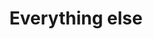 ---
title: "Everything else"
draft: false
slug: "everything-else"
weight: "4"

thumbnails: [
	big: "thumbnail_misc.jpg", 
	small: "thumbnail_misc-s.jpg"
]

header: {
	h1: "Custom artwork \n tailored to your needs!",
}

hero_img: [ 
	"hero_misc-01.jpg", 
	"hero_misc-02.jpg", 
	"hero_misc-03.jpg"
]

block_marketing: {
    question: "Why should I use personalised artwork for my brand?",
    answers: [ 
        {
            icon: "icon_blobbycircle.svg",
            h4: "Stand out!", 
            text: "It's a unique and personalized way to captivate your customers' interests, and&nbsp;grab their attention."
        },
        {
            icon: "icon_square-2.svg",
            h4: "Be remembered!", 
            text: "A warm and personal touch is&nbsp;key to being remembered by consumers or potential clients."
        },
        {
            icon: "icon_triangle.svg",
            h4: "Make people smile!", 
            text: "Connect with your customers’ emotions. Help people decide with their hearts."
        }
    ]
}

block_img: "work_misc-002.gif"

block_services: {
	h2: "How can custom artwork \n help you promote your brand?",
	points: [ 
		{title: "Shirt design", img: "work_icon_tshirt.svg"},
		{title: "Posters", img: "work_icon_frames.svg"},
		{title: "Personalised merch", img: "work_icon_mug.svg"},
		{title: "Phone cases", img: "work_icon_phone-case.svg"},
		{title: "Tote bags", img: "work_icon_totebag.svg"}
	]
}

block_selected: {
	h2: "Selected work",
	img: [ 
		{class: "gallery-col-12 w-md-50", path: "work_misc-001.jpg"},

		{class: "gallery-col-6", path: "work_misc-002.gif"},
		{class: "gallery-col-6", path: "work_misc-003.jpg"},

		{class: "gallery-col-12", path: "work_misc-008.jpg"},

		{class: "gallery-col-12", path: "work_misc-005.jpg"},

		{class: "gallery-col-12", path: "work_misc-007.jpg"},
	]
}

block_interested: {
	title: "Interested?\nLet's get in touch!"
}

---